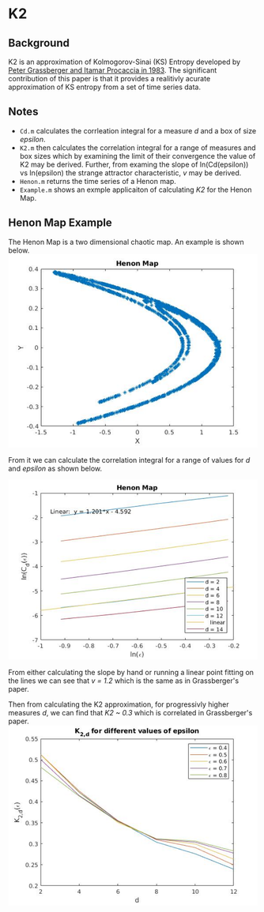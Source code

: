 # K2
## Background
K2 is an approximation of Kolmogorov-Sinai (KS) Entropy developed by [Peter Grassberger and Itamar Procaccia in 1983](https://journals.aps.org/pra/pdf/10.1103/PhysRevA.28.2591). The significant contribution of this paper is that it provides a realitivly acurate approximation of KS entropy from a set of time series data. 

## Notes
 - `Cd.m` calculates the corrleation integral for a measure *d* and a box of size *epsilon*.
 - `K2.m` then calculates the correlation integral for a range of measures and box sizes which by examining the limit of their convergence the value of K2 may be derived. Further, from examing the slope of ln(Cd(epsilon)) vs ln(epsilon) the strange attractor characteristic, *v* may be derived.
 - `Henon.m` returns the time series of a Henon map.
 - `Example.m` shows an exmple applicaiton of calculating *K2* for the Henon Map.

## Henon Map Example
The Henon Map is a two dimensional chaotic map. An example is shown below.
![Henon Map](./pics/Henon_Map.jpg)

From it we can calculate the correlation integral for a range of values for *d* and *epsilon* as shown below.

![Correlation Integral](./pics/Correlation_Integral.jpg)

From either calculating the slope by hand or running a linear point fitting on the lines we can see that *v = 1.2* which is the same as in Grassberger's paper.

Then from calculating the K2 approximation, for progressivly higher measures *d*, we can find that *K2 ~ 0.3* which is correlated in Grassberger's paper.
![K2](./pics/K2.jpg)
